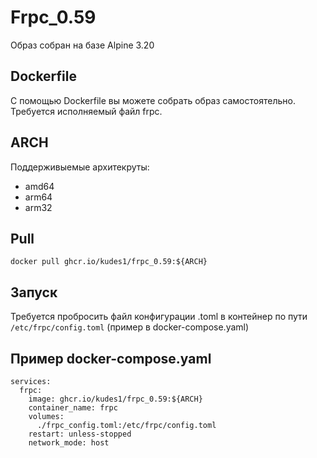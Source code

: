 # Frpc_0.59
Образ собран на базе Alpine 3.20

## Dockerfile
С помощью Dockerfile вы можете собрать образ самостоятельно.
Требуется исполняемый файл frpc.

## ARCH
Поддерживыемые архитекруты:
+ amd64
+ arm64
+ arm32

## Pull
`docker pull ghcr.io/kudes1/frpc_0.59:${ARCH}`

## Запуск
Требуется пробросить файл конфигурации .toml в контейнер по пути `/etc/frpc/config.toml` (пример в docker-compose.yaml)

## Пример docker-compose.yaml
```
services:
  frpc:
    image: ghcr.io/kudes1/frpc_0.59:${ARCH}
    container_name: frpc
    volumes:
      ./frpc_config.toml:/etc/frpc/config.toml
    restart: unless-stopped
    network_mode: host
```